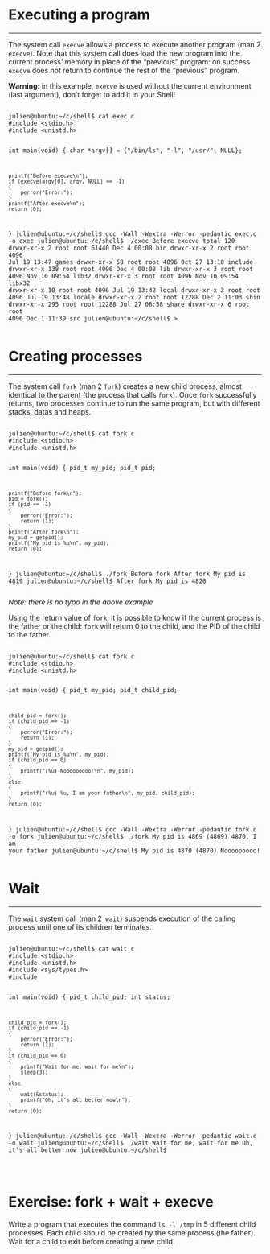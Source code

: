 <h1>Executing a program</h1>
<hr>
<p>The system call <code>execve</code> allows a process to execute another program (man 2 <code>execve</code>). Note that this system call does load the new program into the current process’ memory in place of the “previous” program: on success <code>execve</code> does not return to continue the rest of the “previous” program.</p>
<p><b>Warning:</b> in this example, <code>execve</code> is used without the current environment (last argument), don’t forget to add it in your Shell!</p>
<pre><code>
julien@ubuntu:~/c/shell$ cat exec.c
#include &lt;stdio.h&gt;
#include &lt;unistd.h&gt;


int main(void)
{
    char *argv[] = {"/bin/ls", "-l", "/usr/", NULL};

    printf("Before execve\n");
    if (execve(argv[0], argv, NULL) == -1)
    {
        perror("Error:");
    }
    printf("After execve\n");
    return (0);
}
julien@ubuntu:~/c/shell$ gcc -Wall -Wextra -Werror -pedantic exec.c -o exec
julien@ubuntu:~/c/shell$ ./exec
Before execve
total 120
drwxr-xr-x   2 root root 61440 Dec  4 00:08 bin
drwxr-xr-x   2 root root  4096 Jul 19 13:47 games
drwxr-xr-x  58 root root  4096 Oct 27 13:10 include
drwxr-xr-x 138 root root  4096 Dec  4 00:08 lib
drwxr-xr-x   3 root root  4096 Nov 10 09:54 lib32
drwxr-xr-x   3 root root  4096 Nov 10 09:54 libx32
drwxr-xr-x  10 root root  4096 Jul 19 13:42 local
drwxr-xr-x   3 root root  4096 Jul 19 13:48 locale
drwxr-xr-x   2 root root 12288 Dec  2 11:03 sbin
drwxr-xr-x 295 root root 12288 Jul 27 08:58 share
drwxr-xr-x   6 root root  4096 Dec  1 11:39 src
julien@ubuntu:~/c/shell$ >
</pre></code>
<h1>Creating processes</h1>
<hr>
<p>The system call <code>fork</code> (man 2 <code>fork</code>) creates a new child process, almost identical to the parent (the process that calls <code>fork</code>). Once <code>fork</code> successfully returns, two processes continue to run the same program, but with different stacks, datas and heaps.</p>
<pre><code>
julien@ubuntu:~/c/shell$ cat fork.c
#include &lt;stdio.h&gt;
#include &lt;unistd.h&gt;

int main(void)
{
    pid_t my_pid;
    pid_t pid;

    printf("Before fork\n");
    pid = fork();
    if (pid == -1)
    {
        perror("Error:");
        return (1);
    }
    printf("After fork\n");
    my_pid = getpid();
    printf("My pid is %u\n", my_pid);
    return (0);
}
julien@ubuntu:~/c/shell$ ./fork
Before fork
After fork
My pid is 4819
julien@ubuntu:~/c/shell$ After fork
My pid is 4820
</pre></code>
<i>Note: there is no typo in the above example</i>
<p>Using the return value of <code>fork</code>, it is possible to know if the current process is the father or the child: <code>fork</code> will return 0 to the child, and the PID of the child to the father.
<pre><code>
julien@ubuntu:~/c/shell$ cat fork.c
#include &lt;stdio.h&gt;
#include &lt;unistd.h&gt;

int main(void)
{
    pid_t my_pid;
    pid_t child_pid;

    child_pid = fork();
    if (child_pid == -1)
    {
        perror("Error:");
        return (1);
    }
    my_pid = getpid();
    printf("My pid is %u\n", my_pid);
    if (child_pid == 0)
    {
        printf("(%u) Nooooooooo!\n", my_pid);
    }
    else
    {
        printf("(%u) %u, I am your father\n", my_pid, child_pid);
    }
    return (0);
}
julien@ubuntu:~/c/shell$ gcc -Wall -Wextra -Werror -pedantic fork.c -o fork
julien@ubuntu:~/c/shell$ ./fork
My pid is 4869
(4869) 4870, I am your father
julien@ubuntu:~/c/shell$ My pid is 4870
(4870) Nooooooooo!
</pre></code>
<h1>Wait</h1>
<hr>
<p>The <code>wait</code> system call (man 2<code> wait</code>) suspends execution of the calling process until one of its children terminates.</p>
<pre><code>
julien@ubuntu:~/c/shell$ cat wait.c
#include &lt;stdio.h&gt;
#include &lt;unistd.h&gt;
#include &lt;sys/types.h&gt;
#include <sys/wait.h>

int main(void)
{
    pid_t child_pid;
    int status;

    child_pid = fork();
    if (child_pid == -1)
    {
        perror("Error:");
        return (1);
    }
    if (child_pid == 0)
    {
        printf("Wait for me, wait for me\n");
        sleep(3);
    }
    else
    {
        wait(&status);
        printf("Oh, it's all better now\n");
    }
    return (0);
}
julien@ubuntu:~/c/shell$ gcc -Wall -Wextra -Werror -pedantic wait.c -o wait
julien@ubuntu:~/c/shell$ ./wait
Wait for me, wait for me
Oh, it's all better now
julien@ubuntu:~/c/shell$
</pre> </code>
<h1>Exercise: fork + wait + execve</h1>
<p>Write a program that executes the command <code>ls -l /tmp</code> in 5 different child processes. Each child should be created by the same process (the father). Wait for a child to exit before creating a new child.</p>
